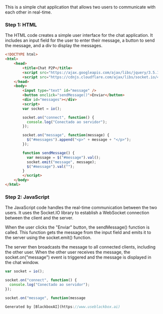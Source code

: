  This is a simple chat application that allows two users to communicate with each other in real-time. 

### Step 1: HTML
The HTML code creates a simple user interface for the chat application. It includes an input field for the user to enter their message, a button to send the message, and a div to display the messages.

```html
<!DOCTYPE html>
<html>
	<head>
		<title>Chat P2P</title>
		<script src="https://ajax.googleapis.com/ajax/libs/jquery/3.5.1/jquery.min.js"></script>
		<script src="https://cdnjs.cloudflare.com/ajax/libs/socket.io/4.4.1/socket.io.min.js"></script>
	</head>
	<body>
		<input type="text" id="message" />
		<button onclick="sendMessage()">Enviar</button>
		<div id="messages"></div>
		<script>
		var socket = io();

		socket.on("connect", function() {
		  console.log("Conectado ao servidor");
		});

		socket.on("message", function(message) {
		  $("#messages").append("<p>" + message + "</p>");
		});

		function sendMessage() {
		  var message = $("#message").val();
		  socket.emit("message", message);
		  $("#message").val("");
		}
		</script>
	</body>
</html>
```

### Step 2: JavaScript
The JavaScript code handles the real-time communication between the two users. It uses the Socket.IO library to establish a WebSocket connection between the client and the server. 

When the user clicks the "Enviar" button, the sendMessage() function is called. This function gets the message from the input field and emits it to the server using the socket.emit() function. 

The server then broadcasts the message to all connected clients, including the other user. When the other user receives the message, the socket.on("message") event is triggered and the message is displayed in the chat window.

```javascript
var socket = io();

socket.on("connect", function() {
  console.log("Conectado ao servidor");
});

socket.on("message", function(message

Generated by [BlackboxAI](https://www.useblackbox.ai)